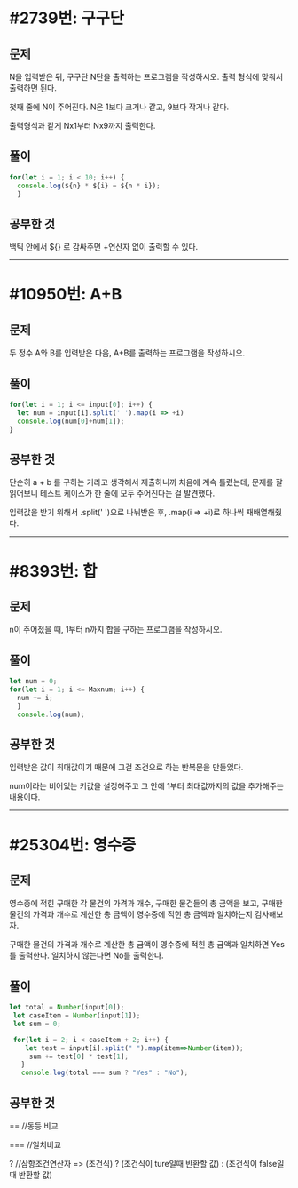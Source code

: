 # #2739번: 구구단

## 문제

N을 입력받은 뒤, 구구단 N단을 출력하는 프로그램을 작성하시오. 출력 형식에 맞춰서 출력하면 된다.

첫째 줄에 N이 주어진다. N은 1보다 크거나 같고, 9보다 작거나 같다.

출력형식과 같게 Nx1부터 Nx9까지 출력한다.




## 풀이

```javascript
for(let i = 1; i < 10; i++) {
  console.log(${n} * ${i} = ${n * i});
  }
  ```


## 공부한 것

백틱 안에서 ${} 로 감싸주면 +연산자 없이 출력할 수 있다.





*** 
# #10950번: A+B

## 문제

두 정수 A와 B를 입력받은 다음, A+B를 출력하는 프로그램을 작성하시오.




## 풀이

```javascript
for(let i = 1; i <= input[0]; i++) {
  let num = input[i].split(' ').map(i => +i)
  console.log(num[0]+num[1]);
}
```


## 공부한 것

단순히 a + b 를 구하는 거라고 생각해서 제출하니까 처음에 계속 틀렸는데, 문제를 잘 읽어보니 테스트 케이스가 한 줄에 모두 주어진다는 걸 발견했다.

입력값을 받기 위해서 .split(' ')으로 나눠받은 후, .map(i => +i)로 하나씩 재배열해줬다.



*** 
# #8393번: 합

## 문제

n이 주어졌을 때, 1부터 n까지 합을 구하는 프로그램을 작성하시오.


## 풀이

```javascript
let num = 0;
for(let i = 1; i <= Maxnum; i++) {
  num += i;
  }
  console.log(num);
  ```


## 공부한 것

입력받은 값이 최대값이기 때문에 그걸 조건으로 하는 반복문을 만들었다.

num이라는 비어있는 키값을 설정해주고 그 안에 1부터 최대값까지의 값을 추가해주는 내용이다.
***
# #25304번: 영수증

## 문제

영수증에 적힌 구매한 각 물건의 가격과 개수, 구매한 물건들의 총 금액을 보고, 구매한 물건의 가격과 개수로 계산한 총 금액이 영수증에 적힌 총 금액과 일치하는지 검사해보자.

구매한 물건의 가격과 개수로 계산한 총 금액이 영수증에 적힌 총 금액과 일치하면 Yes를 출력한다. 일치하지 않는다면 No를 출력한다.

## 풀이

 ```javascript
 let total = Number(input[0]);
  let caseItem = Number(input[1]);
  let sum = 0;

  for(let i = 2; i < caseItem + 2; i++) {
     let test = input[i].split(" ").map(item=>Number(item));
      sum += test[0] * test[1];
    }
    console.log(total === sum ? "Yes" : "No");
```
    

## 공부한 것

== //동등 비교

=== //일치비교

? //삼항조건연산자 => (조건식) ? (조건식이 ture일때 반환할 값) : (조건식이 false일때 반환할 값)


